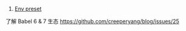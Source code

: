 1. [Env preset](https://babeljs.io/docs/plugins/preset-env/)

了解 Babel 6 & 7 生态 https://github.com/creeperyang/blog/issues/25